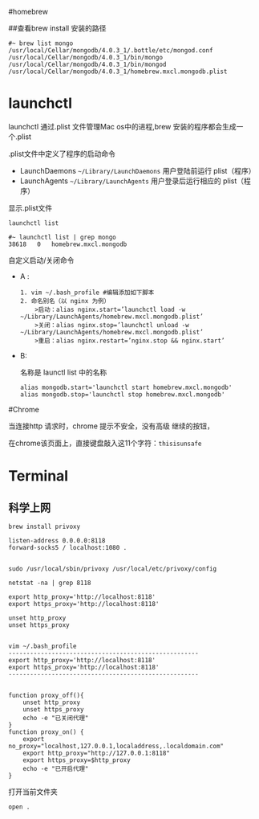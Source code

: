 #homebrew

##查看brew install 安装的路径

```
#~ brew list mongo
/usr/local/Cellar/mongodb/4.0.3_1/.bottle/etc/mongod.conf
/usr/local/Cellar/mongodb/4.0.3_1/bin/mongo
/usr/local/Cellar/mongodb/4.0.3_1/bin/mongod
/usr/local/Cellar/mongodb/4.0.3_1/homebrew.mxcl.mongodb.plist
```

# launchctl

launchctl 通过.plist 文件管理Mac os中的进程,brew 安装的程序都会生成一个.plist

 .plist文件中定义了程序的启动命令



- LaunchDaemons `~/Library/LaunchDaemons`
  用户登陆前运行 plist（程序）
- LaunchAgents `~/Library/LaunchAgents`
  用户登录后运行相应的 plist（程序）



显示.plist文件

```
launchctl list
```

```
#~ launchctl list | grep mongo 
38618	0	homebrew.mxcl.mongodb
```



自定义启动/关闭命令

* A :

  ```
  1. vim ~/.bash_profile #编辑添加如下脚本 
  2. 命名别名（以 nginx 为例）
      >启动：alias nginx.start=’launchctl load -w ~/Library/LaunchAgents/homebrew.mxcl.mongodb.plist’ 
      >关闭：alias nginx.stop=’launchctl unload -w ~/Library/LaunchAgents/homebrew.mxcl.mongodb.plist’ 
      >重启：alias nginx.restart=’nginx.stop && nginx.start’ 
  ```

  

* B:

  名称是 launctl list 中的名称

  ```
  alias mongodb.start='launchctl start homebrew.mxcl.mongodb' 
  alias mongodb.stop='launchctl stop homebrew.mxcl.mongodb'
  ```

  



#Chrome

当连接http 请求时，chrome 提示不安全，没有高级   继续的按钮，

在chrome该页面上，直接键盘敲入这11个字符：`thisisunsafe`


# Terminal
## 科学上网
```
brew install privoxy

listen-address 0.0.0.0:8118
forward-socks5 / localhost:1080 .


sudo /usr/local/sbin/privoxy /usr/local/etc/privoxy/config

netstat -na | grep 8118

export http_proxy='http://localhost:8118'
export https_proxy='http://localhost:8118'

unset http_proxy
unset https_proxy


vim ~/.bash_profile
-----------------------------------------------------
export http_proxy='http://localhost:8118'
export https_proxy='http://localhost:8118'
-----------------------------------------------------


function proxy_off(){
    unset http_proxy
    unset https_proxy
    echo -e "已关闭代理"
}
function proxy_on() {
    export no_proxy="localhost,127.0.0.1,localaddress,.localdomain.com"
    export http_proxy="http://127.0.0.1:8118"
    export https_proxy=$http_proxy
    echo -e "已开启代理"
}
```

打开当前文件夹
```
open .
```